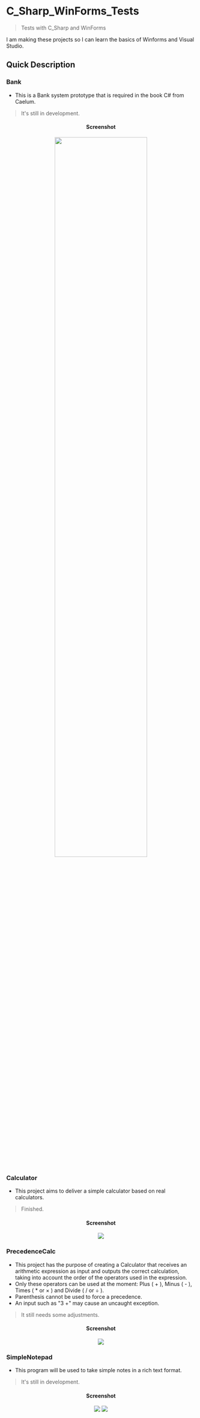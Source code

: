 # C_Sharp_WinForms_Tests
> Tests with C_Sharp and WinForms

I am making these projects so I can learn the basics of Winforms and Visual Studio.

## Quick Description

### Bank
* This is a Bank system prototype that is required in the book C# from Caelum.
> It's still in development.

<div align="center">
  <h4>Screenshot</h4>
  <img src="https://i.postimg.cc/fkn9KgRq/bank1.png" width="70%" </img> 
</div>

### Calculator
* This project aims to deliver a simple calculator based on real calculators.
> Finished.

<div align="center">
  <h4>Screenshot</h4>
  <img src="https://i.postimg.cc/cJ5N5sqL/calculator1.png" </img> 
</div>

### PrecedenceCalc
* This project has the purpose of creating a Calculator that receives an arithmetic expression as input and outputs the correct calculation, taking into account the order of the operators used in the expression.
* Only these operators can be used at the moment: Plus ( + ), Minus ( - ), Times ( * or × ) and Divide ( / or ÷ ).
* Parenthesis cannot be used to force a precedence.
* An input such as "3 +" may cause an uncaught exception.
> It still needs some adjustments.

<div align="center">
  <h4>Screenshot</h4>
  <img src="https://i.postimg.cc/J4wn3x7y/precedence-Calc.png" </img>
</div>

### SimpleNotepad
* This program will be used to take simple notes in a rich text format.
> It's still in development.

<div align="center">
  <h4>Screenshot</h4>
  <img src="https://i.postimg.cc/fWHqK7Zz/simple-Notepad1.png" </img> 
  <img src="https://i.postimg.cc/PrP3FLrm/simple-Notepad2.png" </img> 
</div>
